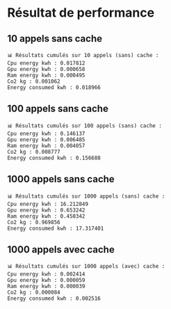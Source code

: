 # Résultat de performance

## 10 appels sans cache
```
📊 Résultats cumulés sur 10 appels (sans) cache :
Cpu energy kwh : 0.017812
Gpu energy kwh : 0.000658
Ram energy kwh : 0.000495
Co2 kg : 0.001062
Energy consumed kwh : 0.018966
```

## 100 appels sans cache
```
📊 Résultats cumulés sur 100 appels (sans) cache :
Cpu energy kwh : 0.146137
Gpu energy kwh : 0.006485
Ram energy kwh : 0.004057
Co2 kg : 0.008777
Energy consumed kwh : 0.156688
```

## 1000 appels sans cache
```
📊 Résultats cumulés sur 1000 appels (sans) cache :
Cpu energy kwh : 16.212849
Gpu energy kwh : 0.653242
Ram energy kwh : 0.450342
Co2 kg : 0.969856
Energy consumed kwh : 17.317401
```

## 1000 appels avec cache
```
📊 Résultats cumulés sur 1000 appels (avec) cache :
Cpu energy kwh : 0.002414
Gpu energy kwh : 0.000059
Ram energy kwh : 0.000039
Co2 kg : 0.000084
Energy consumed kwh : 0.002516
```